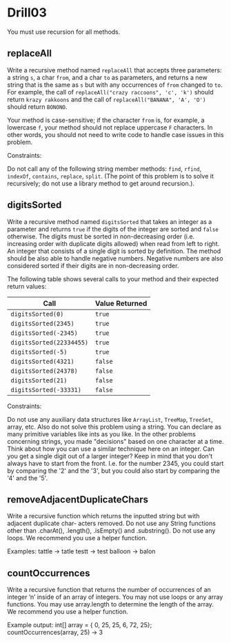 # Drill03

You must use recursion for all methods.


## replaceAll

Write a recursive method named `replaceAll` that accepts three parameters: a string `s`, a char 
`from`, and a char `to` as parameters, and returns a new string that is the same as `s` but with 
any occurrences of `from` changed to `to`. For example, the call of 
`replaceAll("crazy raccoons", 'c', 'k')` should return `krazy rakkoons` and the call of 
`replaceAll("BANANA", 'A', 'O')` should return `BONONO`.

Your method is case-sensitive; if the character `from` is, for example, a lowercase `f`, your 
method should not replace uppercase `F` characters. In other words, you should not need to write 
code to handle case issues in this problem.

Constraints:

Do not call any of the following string member methods: `find`, `rfind`, `indexOf`, `contains`, 
`replace`, `split`. (The point of this problem is to solve it recursively; do not use a library
method to get around recursion.).

## digitsSorted

Write a recursive method named `digitsSorted` that takes an integer as a parameter and returns 
`true` if the digits of the integer are sorted and `false` otherwise. The digits must be sorted 
in non-decreasing order (i.e. increasing order with duplicate digits allowed) when read from 
left to right. An integer that consists of a single digit is sorted by definition. The method 
should be also able to handle negative numbers. Negative numbers are also considered sorted if 
their digits are in non-decreasing order.

The following table shows several calls to your method and their expected return values:

Call	| Value Returned
------|-----------------
`digitsSorted(0)` |	`true`
`digitsSorted(2345)` |	`true`
`digitsSorted(-2345)` |	`true`
`digitsSorted(22334455)` |	`true`
`digitsSorted(-5)` |	`true`
`digitsSorted(4321)` |	`false`
`digitsSorted(24378)` |	`false`
`digitsSorted(21)` |	`false`
`digitsSorted(-33331)` |	`false`

Constraints: 

Do not use any auxiliary data structures like `ArrayList`, `TreeMap`, `TreeSet`, array, etc. Also do 
not solve this problem using a string. You can declare as many primitive variables like ints as you like. 
In the other problems concerning strings, you made "decisions" based on one character at a time. Think
about how you can use a similar technique here on an integer. Can you get a single digit out of a larger
integer? Keep in mind that you don't always have to start from the front. I.e. for the number 2345, you
could start by comparing the '2' and the '3', but you could also start by comparing the '4' and the '5'.

## removeAdjacentDuplicateChars

Write a recursive function which returns the inputted string but with adjacent duplicate char- acters removed. Do not use any String functions other than .charAt(), .length(), .isEmpty() and .substring(). Do not use any loops. We recommend you use a helper function.

Examples:
tattle -> tatle
testt -> test
balloon -> balon


## countOccurrences

Write a recursive function that returns the number of occurrences of an integer ’n’ inside of an array of integers. You may not use loops or any array functions. You may use array.length to determine the length of the array. We recommend you use a helper function.

Example output:
int[] array = { 0, 25, 25, 6, 72, 25}; countOccurrences(array, 25) -> 3


